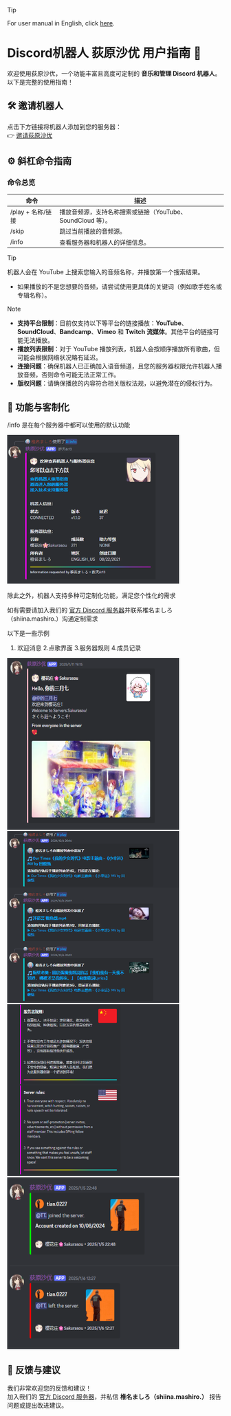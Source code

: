 > [!TIP]
> For user manual in English, click [here](https://github.com/MashiroSakurasou/EN_DiscordBotUserManual). 
> 
# Discord机器人 荻原沙优 用户指南 🌟

欢迎使用荻原沙优，一个功能丰富且高度可定制的 **音乐和管理 Discord 机器人**。以下是完整的使用指南！



## 🛠 **邀请机器人**
点击下方链接将机器人添加到您的服务器：  
👉 [邀请荻原沙优](https://discord.com/oauth2/authorize?client_id=1240521816582262845&permissions=8&integration_type=0&scope=bot)




## ⚙️ **斜杠命令指南**
### 命令总览
| 命令            | 描述                                                                                           |
|-----------------|----------------------------------------------------------------------------------------------|
| /play + 名称/链接 | 播放音频源，支持名称搜索或链接（YouTube、SoundCloud 等）。                                         |
| /skip           | 跳过当前播放的音频源。                                                                           |                                                                     |
| /info           | 查看服务器和机器人的详细信息。                                                                   | 
  
> [!TIP]
> 机器人会在 YouTube 上搜索您输入的音频名称，并播放第一个搜索结果。
> - 如果播放的不是您想要的音频，请尝试使用更具体的关键词（例如歌手姓名或专辑名称）。

> [!NOTE] 
> - **支持平台限制**：目前仅支持以下等平台的链接播放：**YouTube**、**SoundCloud**、**Bandcamp**、**Vimeo** 和 **Twitch 流媒体**。其他平台的链接可能无法播放。  
> - **播放列表限制**：对于 YouTube 播放列表，机器人会按顺序播放所有歌曲，但可能会根据网络状况略有延迟。  
> - **连接问题**：确保机器人已正确加入语音频道，且您的服务器权限允许机器人播放音频，否则命令可能无法正常工作。  
> - **版权问题**：请确保播放的内容符合相关版权法规，以避免潜在的侵权行为。

## 🎨 功能与客制化

/info 是在每个服务器中都可以使用的默认功能

<img src="InfoExample.png" alt="Customizable Features" width="400">  


除此之外，机器人支持多种可定制化功能，满足您个性化的需求

如有需要请加入我们的 [官方 Discord 服务器](https://discord.gg/67vMVwTNuG)并联系椎名ましろ（shiina.mashiro.）沟通定制需求

以下是一些示例

 1. 欢迎消息  2.点歌界面 3.服务器规则 4.成员记录
    
<img src="WelcomeExample.png" alt="Customizable Features"  height = "400" width="400"> <img src="MusicExample.png" alt="Customizable Features"  height = "400" width="400"><img src="RuleExample.png" alt="Customizable Features" height = "400" width="400">    <img src="LogExample.png" alt="Customizable Features"  height = "400" width="400">

## 💬 **反馈与建议**
我们非常欢迎您的反馈和建议！  
加入我们的 [官方 Discord 服务器](https://discord.gg/67vMVwTNuG)，并私信 **椎名ましろ（shiina.mashiro.）** 报告问题或提出改进建议。  
